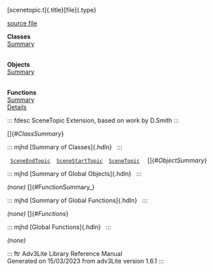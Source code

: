 [scenetopic.t]{.title}[file]{.type}

[source file](../source/scenetopic.t.html)

**Classes**\
[Summary](#_ClassSummary_)\
 

**Objects**\
[Summary](#_ObjectSummary_)\
 

**Functions**\
[Summary](#_FunctionSummary_)\
[Details](#_Functions_)

::: fdesc
SceneTopic Extension, based on work by D.Smith
:::

[]{#_ClassSummary_}

::: mjhd
[Summary of Classes]{.hdln}  
:::

` `[`SceneEndTopic`](../object/SceneEndTopic.html)`  `[`SceneStartTopic`](../object/SceneStartTopic.html)`  `[`SceneTopic`](../object/SceneTopic.html)`  `
[]{#_ObjectSummary_}

::: mjhd
[Summary of Global Objects]{.hdln}  
:::

*(none)* []{#FunctionSummary_}

::: mjhd
[Summary of Global Functions]{.hdln}  
:::

*(none)* []{#_Functions_}

::: mjhd
[Global Functions]{.hdln}  
:::

*(none)*

::: ftr
Adv3Lite Library Reference Manual\
Generated on 15/03/2023 from adv3Lite version 1.6.1
:::
